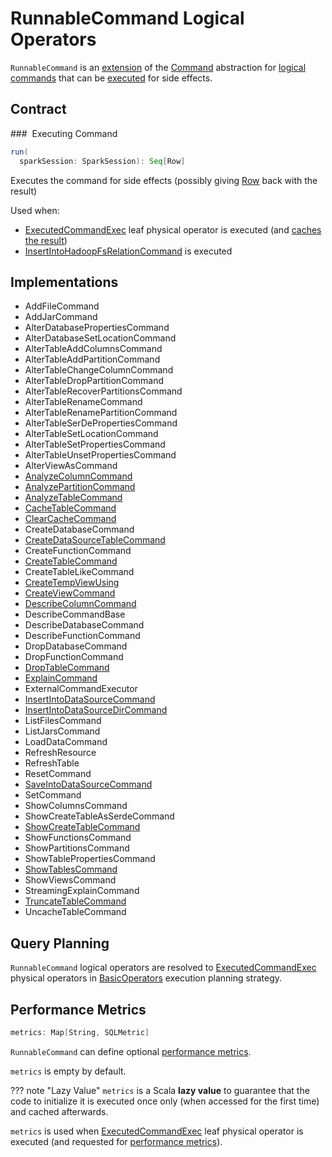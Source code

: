 # RunnableCommand Logical Operators

`RunnableCommand` is an [extension](#contract) of the [Command](Command.md) abstraction for [logical commands](#implementations) that can be [executed](#run) for side effects.

## Contract

### <span id="run"> Executing Command

```scala
run(
  sparkSession: SparkSession): Seq[Row]
```

Executes the command for side effects (possibly giving [Row](../spark-sql-Row.md) back with the result)

Used when:

* [ExecutedCommandExec](../physical-operators/ExecutedCommandExec.md) leaf physical operator is executed (and [caches the result](../physical-operators/ExecutedCommandExec.md#sideEffectResult))
* [InsertIntoHadoopFsRelationCommand](InsertIntoHadoopFsRelationCommand.md) is executed

## Implementations

* AddFileCommand
* AddJarCommand
* AlterDatabasePropertiesCommand
* AlterDatabaseSetLocationCommand
* AlterTableAddColumnsCommand
* AlterTableAddPartitionCommand
* AlterTableChangeColumnCommand
* AlterTableDropPartitionCommand
* AlterTableRecoverPartitionsCommand
* AlterTableRenameCommand
* AlterTableRenamePartitionCommand
* AlterTableSerDePropertiesCommand
* AlterTableSetLocationCommand
* AlterTableSetPropertiesCommand
* AlterTableUnsetPropertiesCommand
* AlterViewAsCommand
* [AnalyzeColumnCommand](AnalyzeColumnCommand.md)
* [AnalyzePartitionCommand](AnalyzePartitionCommand.md)
* [AnalyzeTableCommand](AnalyzeTableCommand.md)
* [CacheTableCommand](CacheTableCommand.md)
* [ClearCacheCommand](ClearCacheCommand.md)
* CreateDatabaseCommand
* [CreateDataSourceTableCommand](CreateDataSourceTableCommand.md)
* CreateFunctionCommand
* [CreateTableCommand](CreateTableCommand.md)
* CreateTableLikeCommand
* [CreateTempViewUsing](CreateTempViewUsing.md)
* [CreateViewCommand](CreateViewCommand.md)
* [DescribeColumnCommand](DescribeColumnCommand.md)
* DescribeCommandBase
* DescribeDatabaseCommand
* DescribeFunctionCommand
* DropDatabaseCommand
* DropFunctionCommand
* [DropTableCommand](DropTableCommand.md)
* [ExplainCommand](ExplainCommand.md)
* ExternalCommandExecutor
* [InsertIntoDataSourceCommand](InsertIntoDataSourceCommand.md)
* [InsertIntoDataSourceDirCommand](InsertIntoDataSourceDirCommand.md)
* ListFilesCommand
* ListJarsCommand
* LoadDataCommand
* RefreshResource
* RefreshTable
* ResetCommand
* [SaveIntoDataSourceCommand](SaveIntoDataSourceCommand.md)
* SetCommand
* ShowColumnsCommand
* ShowCreateTableAsSerdeCommand
* [ShowCreateTableCommand](ShowCreateTableCommand.md)
* ShowFunctionsCommand
* ShowPartitionsCommand
* ShowTablePropertiesCommand
* [ShowTablesCommand](ShowTablesCommand.md)
* ShowViewsCommand
* StreamingExplainCommand
* [TruncateTableCommand](TruncateTableCommand.md)
* UncacheTableCommand

## Query Planning

`RunnableCommand` logical operators are resolved to [ExecutedCommandExec](../physical-operators/ExecutedCommandExec.md) physical operators in [BasicOperators](../execution-planning-strategies/BasicOperators.md#RunnableCommand) execution planning strategy.

## <span id="metrics"> Performance Metrics

```scala
metrics: Map[String, SQLMetric]
```

`RunnableCommand` can define optional [performance metrics](../physical-operators/SQLMetric.md).

`metrics` is empty by default.

??? note "Lazy Value"
    `metrics` is a Scala **lazy value** to guarantee that the code to initialize it is executed once only (when accessed for the first time) and cached afterwards.

`metrics` is used when [ExecutedCommandExec](../physical-operators/ExecutedCommandExec.md) leaf physical operator is executed (and requested for [performance metrics](../physical-operators/ExecutedCommandExec.md#metrics)).
